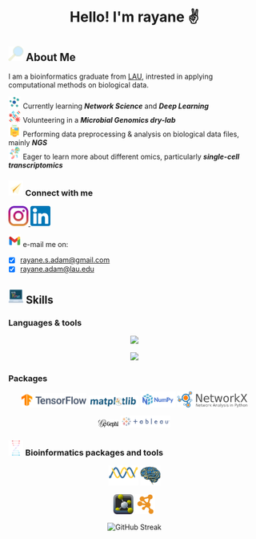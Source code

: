 # <p align="center"> Hello! I'm rayane ✌️

<!-- ![visitors](https://visitor-badge.glitch.me/badge?page_id=raysas.raysas&left_color=green&right_color=red) -->

## <img src="images/icons8-search-16.png" width=30 height=30> About Me

I am a bioinformatics graduate from [LAU](https://www.lau.edu.lb/), intrested in applying computational methods on biological data. 

<!-- got it from https://img.icons8.com/?size=100&id=12383&format=png&color=000000 -->
<img src='./images/icons8-neural-network-100.png' width=25 height=25> Currently learning ***Network Science*** and ***Deep Learning***   
<img src='./images/icons8-gene-64.png' width=25 height=25> Volunteering in a ***Microbial Genomics dry-lab***  
<img src='./images/data.png' width=25> Performing data preprocessing & analysis on biological data files, mainly ___NGS___  
<img src='./images/sc.png' width=25 height=25> Eager to learn more about different omics, particularly ___single-cell transcriptomics___  

### <img src="images/icons8-paper-plane-48.png" width=30 height=30> Connect with me


<p>    
    <a href="https://www.instagram.com/rayanewithane/">
        <img src='./images/instagram.png' width=40  />
    </a>
    <a href="https://www.linkedin.com/in/rayane-adam-a3ba9a224/">
        <img src='./images/linkedin.png' width=40 />
    </a>
</p> 

<img src='./images/icons8-gmail-48.png' width=25> e-mail me on:  
* [X] rayane.s.adam@gmail.com  
* [X] rayane.adam@lau.edu

## <img src="images/programming.png" width=30 height=30> Skills 

### Languages & tools
<p align="center">
    <img src="https://skillicons.dev/icons?i=python,r,bash,java,html,css,markdown,latex" />
</p>
<p align='center'>
    <img src="https://skillicons.dev/icons?i=windows,linux,ubuntu,git,github,vscode,anaconda" />
</p>
<!-- figma, matlab, docker -->

### Packages 

<div>
    <p align='center'>
        <img src="images/tensorflow.svg" width=130 >
        <img src="images/matplotlib.svg" width=100>
        <img src="images/numpy.png" width=70>
        <img src="images/networkx.svg" width=140>
        <!-- <img src="images/hex-tidyverse.png" width=30> -->
    </p>
    <p align='center'>
        <img src="images/gephi.png" width=40>
        <img src="images/tableau.png" width=100>
    </p>
<!-- bioconductor packages -->
</div>

### <img src="images/bioinformatics.png" width=30 height=30> Bioinformatics packages and tools

<div>
    <p align='center'>
        <img src="images/biopython.png" width=60>
        <img src="images/nibabel-logo.svg" width=40>
        <!-- <img src="images/hex-tidyverse.png" width=30> -->
    </p>
    <p align='center'>
        <img src="images/pymol.png" width=40>
        <img src="images/cytoscape.svg" width=40>
    </p>
<!-- bioconductor packages -->
</div>

<p align="center">
    <img src="https://streak-stats.demolab.com?user=raysas&theme=rising-sun" alt="GitHub Streak"> 
</p>

<!-- <p align='left'>
    <i>Reach out and connect with me on:</i>
</p>
<p align='center'>    
    <a href="https://www.instagram.com/rayanewithane/">
        <img src="https://skillicons.dev/icons?i=instagram" />
    </a>
    <a href="https://www.linkedin.com/in/rayane-adam-a3ba9a224/">
        <img src="https://skillicons.dev/icons?i=linkedin" />
    </a>
</p> -->